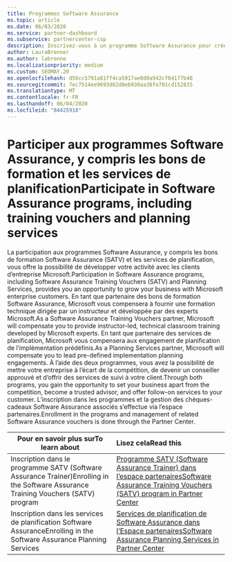 ```yaml
---
title: Programmes Software Assurance
ms.topic: article
ms.date: 06/03/2020
ms.service: partner-dashboard
ms.subservice: partnercenter-csp
description: Inscrivez-vous à un programme Software Assurance pour créer des activités et être compensé pour la formation et la planification aux entreprises.
author: LauraBrenner
ms.author: labrenne
ms.localizationpriority: medium
ms.custom: SEOMAY.20
ms.openlocfilehash: d56cc5791a81ff4ca5917ae0d0a942cf64177b48
ms.sourcegitcommit: 7ec7514ee9693d62d8eb930aa38fe701cd152835
ms.translationtype: MT
ms.contentlocale: fr-FR
ms.lasthandoff: 06/04/2020
ms.locfileid: "84425918"
---
```

# <a name="participate-in-software-assurance-programs-including-training-vouchers-and-planning-services"></a><span data-ttu-id="f350f-103">Participer aux programmes Software Assurance, y compris les bons de formation et les services de planification</span><span class="sxs-lookup"><span data-stu-id="f350f-103">Participate in Software Assurance programs, including training vouchers and planning services</span></span>

<span data-ttu-id="f350f-104">La participation aux programmes Software Assurance, y compris les bons de formation Software Assurance (SATV) et les services de planification, vous offre la possibilité de développer votre activité avec les clients d’entreprise Microsoft.</span><span class="sxs-lookup"><span data-stu-id="f350f-104">Participation in Software Assurance programs, including Software Assurance Training Vouchers (SATV) and Planning Services, provides you an opportunity to grow your business with Microsoft enterprise customers.</span></span> <span data-ttu-id="f350f-105">En tant que partenaire des bons de formation Software Assurance, Microsoft vous compensera à fournir une formation technique dirigée par un instructeur et développée par des experts Microsoft.</span><span class="sxs-lookup"><span data-stu-id="f350f-105">As a Software Assurance Training Vouchers partner, Microsoft will compensate you to provide instructor-led, technical classroom training developed by Microsoft experts.</span></span> <span data-ttu-id="f350f-106">En tant que partenaire des services de planification, Microsoft vous compensera aux engagement de planification de l’implémentation prédéfinis.</span><span class="sxs-lookup"><span data-stu-id="f350f-106">As a Planning Services partner, Microsoft will compensate you to lead pre-defined implementation planning engagements.</span></span> <span data-ttu-id="f350f-107">À l’aide des deux programmes, vous avez la possibilité de mettre votre entreprise à l’écart de la compétition, de devenir un conseiller approuvé et d’offrir des services de suivi à votre client.</span><span class="sxs-lookup"><span data-stu-id="f350f-107">Through both programs, you gain the opportunity to set your business apart from the competition, become a trusted advisor, and offer follow-on services to your customer.</span></span> <span data-ttu-id="f350f-108">L’inscription dans les programmes et la gestion des chèques-cadeaux Software Assurance associés s’effectue via l’espace partenaires.</span><span class="sxs-lookup"><span data-stu-id="f350f-108">Enrollment in the programs and management of related Software Assurance vouchers is done through the Partner Center.</span></span>

|<span data-ttu-id="f350f-109">**Pour en savoir plus sur**</span><span class="sxs-lookup"><span data-stu-id="f350f-109">**To learn about**</span></span>   |<span data-ttu-id="f350f-110">**Lisez cela**</span><span class="sxs-lookup"><span data-stu-id="f350f-110">**Read this**</span></span>   |
|--------------------------|:------------------|
|<span data-ttu-id="f350f-111">Inscription dans le programme SATV (Software Assurance Trainer)</span><span class="sxs-lookup"><span data-stu-id="f350f-111">Enrolling in the Software Assurance Training Vouchers (SATV) program</span></span>|[<span data-ttu-id="f350f-112">Programme SATV (Software Assurance Trainer) dans l’espace partenaires</span><span class="sxs-lookup"><span data-stu-id="f350f-112">Software Assurance Training Vouchers (SATV) program in Partner Center</span></span>](software-assurance-satv.md)|
|<span data-ttu-id="f350f-113">Inscription dans les services de planification Software Assurance</span><span class="sxs-lookup"><span data-stu-id="f350f-113">Enrolling in the Software Assurance Planning Services</span></span>|[<span data-ttu-id="f350f-114">Services de planification de Software Assurance dans l’Espace partenaires</span><span class="sxs-lookup"><span data-stu-id="f350f-114">Software Assurance Planning Services in Partner Center</span></span>](software-assurance-dps.md) |